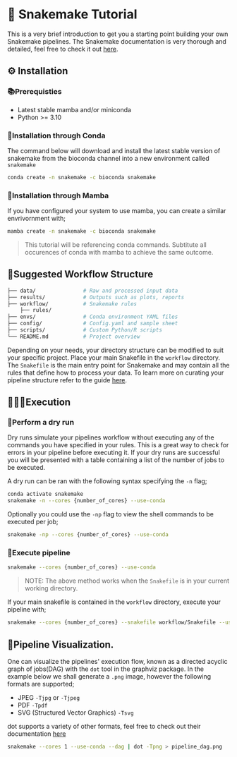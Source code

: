 # 🐍 Snakemake Tutorial

This is a very brief introduction to get you a starting point building your own Snakemake pipelines. The Snakemake documentation is very thorough and detailed, feel free to check it out [here](https://snakemake-wrappers.readthedocs.io/en/stable/).

## ⚙️ Installation

### 📚Prerequisties 

* Latest stable mamba and/or miniconda 
* Python >= 3.10

### 🐍Installation through Conda
The command below will download and install the latest stable version of snakemake from the bioconda channel into a new environment called `snakemake`
```bash
conda create -n snakemake -c bioconda snakemake
```

### 🐉Installation through Mamba
If you have configured your system to use mamba, you can create a similar envrivornment with;

```bash
mamba create -n snakemake -c bioconda snakemake
```

> This tutorial will be referencing conda commands. Subtitute all occurences of conda with mamba to achieve the same outcome.


## 🧱Suggested Workflow Structure

```bash
├── data/               # Raw and processed input data
├── results/            # Outputs such as plots, reports
├── workflow/           # Snakemake rules
	├── rules/
├── envs/               # Conda environment YAML files
├── config/             # Config.yaml and sample sheet
├── scripts/            # Custom Python/R scripts
└── README.md           # Project overview

```
Depending on your needs, your directory structure can be modified to suit your specific project. Place your main Snakefile in the `workflow` directory. The `Snakefile` is the main entry point for Snakemake and may contain all the rules that define how to process your data. To learn more on curating your pipeline structure refer to the guide [here](workflow/README.md).

## 🧑🏽‍💻Execution

### 🌵Perform a dry run

Dry runs simulate your pipelines workflow without executing any of the commands you have specified in your rules. This is a great way to check for errors in your pipeline before executing it. If your dry runs are successful you will be presented with a table containing a list of the number of jobs to be executed.

A dry run can be ran with the following syntax specifying the `-n` flag;
```bash
conda activate snakemake
snakemake -n --cores {number_of_cores} --use-conda
```
Optionally you could use the `-np` flag to view the shell commands to be executed per job;
```bash
snakemake -np --cores {number_of_cores} --use-conda
```
### 🪈Execute pipeline
```bash
snakemake --cores {number_of_cores} --use-conda
```

>NOTE: The above method works when the `Snakefile` is in your current working directory.

If your main snakefile is contained in the `workflow` directory, execute your pipeline with;
```bash
snakemake --cores {number_of_cores} --snakefile workflow/Snakefile --use-conda
```


## 🔎Pipeline Visualization.
One can visualize the pipelines' execution flow, known as a directed acyclic graph of jobs(DAG) with the `dot` tool in the graphviz package. In the example below we shall generate a `.png` image, however the following formats are supported;
* JPEG `-Tjpg` or `-Tjpeg`
* PDF `-Tpdf`
* SVG (Structured Vector Graphics) `-Tsvg`

dot supports a variety of other formats, feel free to check out their documentation [here](https://graphviz.org/pdf/dot.1.pdf)

```bash
snakemake --cores 1 --use-conda --dag | dot -Tpng > pipeline_dag.png
```
